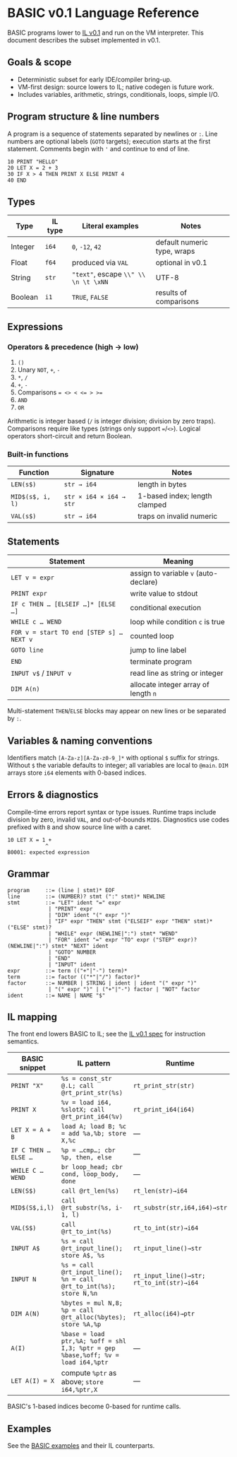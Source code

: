 # BASIC v0.1 Language Reference

BASIC programs lower to [IL v0.1](./il-spec.md) and run on the VM interpreter.  This document describes the subset implemented in v0.1.

## Goals & scope
- Deterministic subset for early IDE/compiler bring-up.
- VM-first design: source lowers to IL; native codegen is future work.
- Includes variables, arithmetic, strings, conditionals, loops, simple I/O.

## Program structure & line numbers
A program is a sequence of statements separated by newlines or `:`.
Line numbers are optional labels (`GOTO` targets); execution starts at the first statement.
Comments begin with `'` and continue to end of line.

```basic
10 PRINT "HELLO"
20 LET X = 2 + 3
30 IF X > 4 THEN PRINT X ELSE PRINT 4
40 END
```

## Types
| Type    | IL type | Literal examples                    | Notes                            |
|---------|---------|-------------------------------------|----------------------------------|
| Integer | `i64`   | `0`, `-12`, `42`                    | default numeric type, wraps      |
| Float   | `f64`   | produced via `VAL`                  | optional in v0.1                 |
| String  | `str`   | `"text"`, escape `\\" \\ \n \t \xNN` | UTF-8                            |
| Boolean | `i1`    | `TRUE`, `FALSE`                     | results of comparisons           |

## Expressions
### Operators & precedence (high → low)
1. `()`
2. Unary `NOT`, `+`, `-`
3. `*`, `/`
4. `+`, `-`
5. Comparisons `= <> < <= > >=`
6. `AND`
7. `OR`

Arithmetic is integer based (`/` is integer division; division by zero traps).
Comparisons require like types (strings only support `=`/`<>`).
Logical operators short-circuit and return Boolean.

### Built-in functions
| Function          | Signature               | Notes                    |
|-------------------|-------------------------|--------------------------|
| `LEN(s$)`         | `str → i64`             | length in bytes          |
| `MID$(s$, i, l)`  | `str × i64 × i64 → str` | 1-based index; length clamped |
| `VAL(s$)`         | `str → i64`             | traps on invalid numeric |

## Statements
| Statement | Meaning |
|-----------|---------|
| `LET v = expr` | assign to variable `v` (auto-declare) |
| `PRINT expr` | write value to stdout |
| `IF c THEN … [ELSEIF …]* [ELSE …]` | conditional execution |
| `WHILE c … WEND` | loop while condition `c` is true |
| `FOR v = start TO end [STEP s] … NEXT v` | counted loop |
| `GOTO line` | jump to line label |
| `END` | terminate program |
| `INPUT v$` / `INPUT v` | read line as string or integer |
| `DIM A(n)` | allocate integer array of length `n` |

Multi-statement `THEN`/`ELSE` blocks may appear on new lines or be separated by `:`.

## Variables & naming conventions
Identifiers match `[A-Za-z][A-Za-z0-9_]*` with optional `$` suffix for strings.
Without `$` the variable defaults to integer; all variables are local to `@main`.
`DIM` arrays store `i64` elements with 0-based indices.

## Errors & diagnostics
Compile-time errors report syntax or type issues.
Runtime traps include division by zero, invalid `VAL`, and out-of-bounds `MID$`.
Diagnostics use codes prefixed with `B` and show source line with a caret.

```text
10 LET X = 1 +
            ^
B0001: expected expression
```

## Grammar
```bnf
program     ::= (line | stmt)* EOF
line        ::= (NUMBER)? stmt (":" stmt)* NEWLINE
stmt        ::= "LET" ident "=" expr
             | "PRINT" expr
             | "DIM" ident "(" expr ")"
             | "IF" expr "THEN" stmt ("ELSEIF" expr "THEN" stmt)* ("ELSE" stmt)?
             | "WHILE" expr (NEWLINE|":") stmt* "WEND"
             | "FOR" ident "=" expr "TO" expr ("STEP" expr)? (NEWLINE|":") stmt* "NEXT" ident
             | "GOTO" NUMBER
             | "END"
             | "INPUT" ident
expr        ::= term (("+"|"-") term)*
term        ::= factor (("*"|"/") factor)*
factor      ::= NUMBER | STRING | ident | ident "(" expr ")"
             | "(" expr ")" | ("+"|"-") factor | "NOT" factor
ident       ::= NAME | NAME "$"
```

## IL mapping
The front end lowers BASIC to IL; see the [IL v0.1 spec](./il-spec.md) for instruction semantics.

| BASIC snippet       | IL pattern                                                | Runtime |
|---------------------|-----------------------------------------------------------|---------|
| `PRINT "X"`         | `%s = const_str @.L; call @rt_print_str(%s)`              | `rt_print_str(str)` |
| `PRINT X`           | `%v = load i64, %slotX; call @rt_print_i64(%v)`           | `rt_print_i64(i64)` |
| `LET X = A + B`     | `load A; load B; %c = add %a,%b; store X,%c`              | — |
| `IF C THEN … ELSE …`| `%p = …cmp…; cbr %p, then, else`                          | — |
| `WHILE C … WEND`    | `br loop_head; cbr cond, loop_body, done`                 | — |
| `LEN(S$)`           | `call @rt_len(%s)`                                        | `rt_len(str)→i64` |
| `MID$(S$,i,l)`      | `call @rt_substr(%s, i-1, l)`                              | `rt_substr(str,i64,i64)→str` |
| `VAL(S$)`           | `call @rt_to_int(%s)`                                     | `rt_to_int(str)→i64` |
| `INPUT A$`          | `%s = call @rt_input_line(); store A$, %s`                | `rt_input_line()→str` |
| `INPUT N`           | `%s = call @rt_input_line(); %n = call @rt_to_int(%s); store N,%n` | `rt_input_line()→str; rt_to_int(str)→i64` |
| `DIM A(N)`          | `%bytes = mul N,8; %p = call @rt_alloc(%bytes); store %A,%p` | `rt_alloc(i64)→ptr` |
| `A(I)`              | `%base = load ptr,%A; %off = shl I,3; %ptr = gep %base,%off; %v = load i64,%ptr` | — |
| `LET A(I) = X`      | compute `%ptr` as above; `store i64,%ptr,X`               | — |

BASIC's 1-based indices become 0-based for runtime calls.

## Examples
See the [BASIC examples](./examples/basic/) and their IL counterparts.

